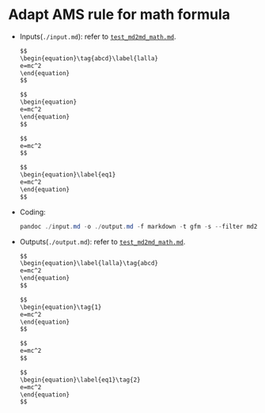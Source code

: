 # Adapt AMS rule for math formula

- Inputs(`./input.md`): refer to [`test_md2md_math.md`](https://github.com/Zhaopudark/pandoc-filter/blob/main/resources/inputs/test_md2md_math.md).

  ```markdown
  $$
  \begin{equation}\tag{abcd}\label{lalla}
  e=mc^2
  \end{equation}
  $$
  
  $$
  \begin{equation}
  e=mc^2
  \end{equation}
  $$
  
  $$
  e=mc^2
  $$
  
  $$
  \begin{equation}\label{eq1}
  e=mc^2
  \end{equation}
  $$
  ```

- Coding:

  ```PowerShell
  pandoc ./input.md -o ./output.md -f markdown -t gfm -s --filter md2md-enhance-equation-filter
  ```
  
- Outputs(`./output.md`): refer to [`test_md2md_math.md`](https://github.com/Zhaopudark/pandoc-filter/blob/main/resources/outputs/test_md2md_math.md).

  ```markdown
  $$
  \begin{equation}\label{lalla}\tag{abcd}
  e=mc^2
  \end{equation}
  $$
  
  $$
  \begin{equation}\tag{1}
  e=mc^2
  \end{equation}
  $$
  
  $$
  e=mc^2
  $$
  
  $$
  \begin{equation}\label{eq1}\tag{2}
  e=mc^2
  \end{equation}
  $$
  ```